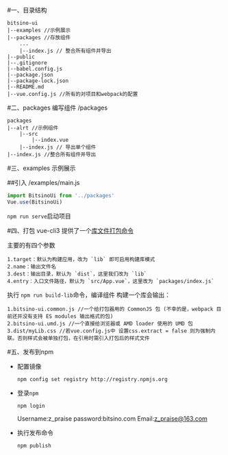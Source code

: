 #一、目录结构

    bitsino-ui
    |--examples //示例展示
    |--packages //存放组件
        ...
        |--index.js // 整合所有组件并导出
    |--public
    |--.gitignore
    |--babel.config.js
    |--package.json
    |--package-lock.json
    |--README.md
    |--vue.config.js //所有的对项目和webpack的配置

#二、packages 编写组件
/packages

    packages
    |--alrt //示例组件
        |--src
            |--index.vue
        |--index.js // 导出单个组件
    |--index.js //整合所有组件并导出


#三、examples 示例展示

##引入
/examples/main.js

```javascript
import BitsinoUi from '../packages'
Vue.use(BitsinoUi)
```
`npm run serve`启动项目

#四、打包
vue-cli3 提供了一个[库文件打包命令](https://cli.vuejs.org/zh/guide/build-targets.html#%E5%BA%93)

主要的有四个参数

    1.target：默认为构建应用，改为 `lib` 即可启用构建库模式
    2.name：输出文件名
    3.dest：输出目录，默认为 `dist`，这里我们改为 `lib`
    4.entry：入口文件路径，默认为 `src/App.vue`，这里改为 `packages/index.js`

执行 `npm run build-lib`命令，编译组件
构建一个库会输出：
    
    1.bitsino-ui.common.js //一个给打包器用的 CommonJS 包 (不幸的是，webpack 目前还并没有支持 ES modules 输出格式的包)
    2.bitsino-ui.umd.js //一个直接给浏览器或 AMD loader 使用的 UMD 包
    3.dist/myLib.css //若vue.config.js中 设置css.extract = false 则为强制内联。否则样式会被单独打包，在引用时需引入打包后的样式文件

#五、发布到npm

- 配置镜像

    `npm config set registry http://registry.npmjs.org`
- 登录`npm`

    `npm login`
    
    Username:z_praise
    password:bitsino.com
    Email:z_praise@163.com
    
- 执行发布命令

    `npm publish`
